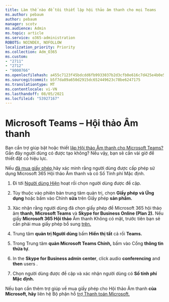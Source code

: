 ```yaml
---
title: Làm thế nào để tôi thiết lập hội thảo âm thanh cho mọi Teams
ms.author: pebaum
author: pebaum
manager: scotv
ms.audience: Admin
ms.topic: article
ms.service: o365-administration
ROBOTS: NOINDEX, NOFOLLOW
localization_priority: Priority
ms.collection: Adm_O365
ms.custom:
- "2711"
- "2712"
- "9000766"
ms.openlocfilehash: a455c7123f45bdcdd6fb9933037b2d3cfb0e616c7d425e4b0e54b2c15b7280e2
ms.sourcegitcommit: b5f7da89a650d2915dc652449623c78be6247175
ms.translationtype: MT
ms.contentlocale: vi-VN
ms.lasthandoff: 08/05/2021
ms.locfileid: "53927167"
---
```

# <a name="microsoft-teams--audio-conferencing"></a>Microsoft Teams – Hội thảo Âm thanh

Bạn cần trợ giúp bật hoặc thiết [lập Hội thảo Âm thanh cho Microsoft Teams?](/microsoftteams/set-up-audio-conferencing-in-teams)  Gần đây người dùng có được tạo không? Nếu vậy, bạn sẽ cần vài giờ để thiết đặt có hiệu lực.

Nếu [đã mua giấy phép,](/microsoftteams/set-up-audio-conferencing-in-teams#step-2-get-and-assign-licenses)hãy xác minh rằng người dùng được cấp phép sử dụng Microsoft 365 Hội thảo Âm thanh và có Số Tính phí Mặc định.

1. Đi tới [Người dùng Hiện](https://admin.microsoft.com/Adminportal/Home?source=applauncher#/users) hoạt rồi chọn người dùng được đề cập.

2. Tùy thuộc vào phiên bản trung tâm quản trị, chọn **Giấy phép và Ứng dụng** hoặc bấm vào Chỉnh **sửa** trên Giấy phép **sản phẩm.**

3. Xác nhận rằng người dùng đã chọn giấy phép để Microsoft 365 hội thảo âm **thanh, Microsoft Teams** và **Skype for Business Online (Plan 2).** Nếu giấy **Microsoft 365 Hội thảo** Âm thanh Không có mặt, trước tiên bạn sẽ cần phải mua giấy phép bổ sung [trên.](/microsoftteams/teams-add-on-licensing/microsoft-teams-add-on-licensing?tabs=small-business)

4. Trung tâm **quản trị Người dùng** bấm **Hiển thị tất** cả rồi **Teams.**

5. Trong Trung tâm **quản Microsoft Teams Chính,** bấm vào Cổng **thông tin thừa tự**.

6. In the **Skype for Business admin center**, click audio **conferencing** and **then** users .

7. Chọn người dùng được đề cập và xác nhận người dùng có **Số tính phí Mặc định.**

Nếu bạn cần thêm trợ giúp về mua giấy phép cho Hội thảo Âm thanh **của Microsoft, hãy** liên hệ Bộ phận hỗ [trợ Thanh toán Microsoft.](https://go.microsoft.com/fwlink/p/?linkid=518322)
